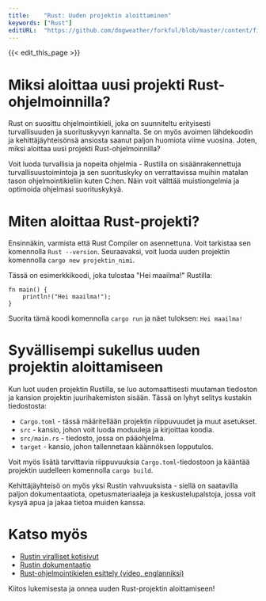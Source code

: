 ```yaml
---
title:    "Rust: Uuden projektin aloittaminen"
keywords: ["Rust"]
editURL:  "https://github.com/dogweather/forkful/blob/master/content/fi/rust/starting-a-new-project.md"
---
```


{{< edit_this_page >}}

# Miksi aloittaa uusi projekti Rust-ohjelmoinnilla?

Rust on suosittu ohjelmointikieli, joka on suunniteltu erityisesti turvallisuuden ja suorituskyvyn kannalta. Se on myös avoimen lähdekoodin ja kehittäjäyhteisönsä ansiosta saanut paljon huomiota viime vuosina. Joten, miksi aloittaa uusi projekti Rust-ohjelmoinnilla?

Voit luoda turvallisia ja nopeita ohjelmia - Rustilla on sisäänrakennettuja turvallisuustoimintoja ja sen suorituskyky on verrattavissa muihin matalan tason ohjelmointikieliin kuten C:hen. Näin voit välttää muistiongelmia ja optimoida ohjelmasi suorituskykyä.

# Miten aloittaa Rust-projekti?

Ensinnäkin, varmista että Rust Compiler on asennettuna. Voit tarkistaa sen komennolla ```Rust --version```. Seuraavaksi, voit luoda uuden projektin komennolla ```cargo new projektin_nimi```.

Tässä on esimerkkikoodi, joka tulostaa "Hei maailma!" Rustilla:

```
fn main() {
    println!("Hei maailma!");
}
```

Suorita tämä koodi komennolla ```cargo run``` ja näet tuloksen: ```Hei maailma!```

# Syvällisempi sukellus uuden projektin aloittamiseen

Kun luot uuden projektin Rustilla, se luo automaattisesti muutaman tiedoston ja kansion projektin juurihakemiston sisään. Tässä on lyhyt selitys kustakin tiedostosta:

- ```Cargo.toml``` - tässä määritellään projektin riippuvuudet ja muut asetukset.
- ```src``` - kansio, johon voit luoda moduuleja ja kirjoittaa koodia.
- ```src/main.rs``` - tiedosto, jossa on pääohjelma.
- ```target``` - kansio, johon tallennetaan käännöksen lopputulos.

Voit myös lisätä tarvittavia riippuvuuksia ```Cargo.toml```-tiedostoon ja kääntää projektin uudelleen komennolla ```cargo build```.

Kehittäjäyhteisö on myös yksi Rustin vahvuuksista - siellä on saatavilla paljon dokumentaatiota, opetusmateriaaleja ja keskustelupalstoja, jossa voit kysyä apua ja jakaa tietoa muiden kanssa.

# Katso myös

- [Rustin viralliset kotisivut](https://www.rust-lang.org/)
- [Rustin dokumentaatio](https://www.rust-lang.org/learn)
- [Rust-ohjelmointikielen esittely (video, englanniksi)](https://www.youtube.com/watch?v=zF34dRivLOw)

Kiitos lukemisesta ja onnea uuden Rust-projektin aloittamiseen!